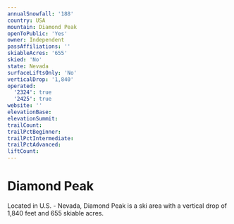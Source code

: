 ```yaml
---
annualSnowfall: '188'
country: USA
mountain: Diamond Peak
openToPublic: 'Yes'
owner: Independent
passAffiliations: ''
skiableAcres: '655'
skied: 'No'
state: Nevada
surfaceLiftsOnly: 'No'
verticalDrop: '1,840'
operated:
  '2324': true
  '2425': true
website: ''
elevationBase:
elevationSummit:
trailCount:
trailPctBeginner:
trailPctIntermediate:
trailPctAdvanced:
liftCount:
---
```



# Diamond Peak

Located in U.S. - Nevada, Diamond Peak is a ski area with a vertical drop of 1,840 feet and 655 skiable acres.
